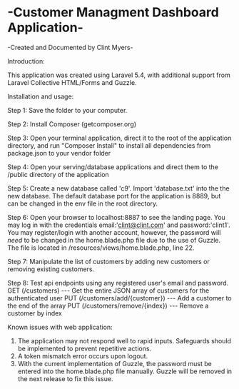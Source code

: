 # -Customer Managment Dashboard Application-

-Created and Documented by Clint Myers-

Introduction:

  This application was created using Laravel 5.4, with additional support from Laravel Collective HTML/Forms and Guzzle.

Installation and usage:

  Step 1: Save the folder to your computer.

  Step 2: Install Composer (getcomposer.org)

  Step 3: Open your terminal application, direct it to the root of the application directory, and run "Composer Install" to install all dependencies from package.json to your vendor folder

  Step 4: Open your serving/database applications and direct them to the /public directory of the application

  Step 5: Create a new database called 'c9'. Import 'database.txt' into the the new database. The default database port for the application is 8889, but can be changed in the env file in the root directory.

  Step 6: Open your browser to localhost:8887 to see the landing page. You may log in with the credentials email:'clint@clint.com' and password:'clint1'. You may register/login with another account, however, the password will *need* to be changed in the home.blade.php file due to the use of Guzzle. The file is located in /resources/views/home.blade.php, line 22.

  Step 7: Manipulate the list of customers by adding new customers or removing existing customers.

  Step 8: Test api endpoints using any registered user's email and password.
    GET (/customers)  ---  Get the entire JSON array of customers for the authenticated user
    PUT (/customers/add/{customer})  ---  Add a customer to the end of the array
    PUT (/customers/remove/{index})  ---  Remove a customer by index

Known issues with web application:

1. The application may not respond well to rapid inputs. Safeguards should be implemented to prevent repetitive actions.
2. A token mismatch error occurs upon logout.
3. With the current implementation of Guzzle, the password must be entered into the home.blade.php file manually. Guzzle will be removed in the next release to fix this issue.
